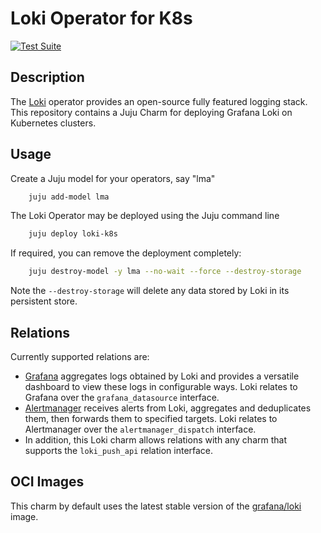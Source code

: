 # Loki Operator for K8s

[![Test Suite](https://github.com/canonical/loki-operator/actions/workflows/run_tests.yaml/badge.svg)](https://github.com/canonical/loki-operator/actions/workflows/run_tests.yaml)

## Description

The [Loki](https://grafana.com/oss/loki/) operator provides an open-source fully featured logging stack. This repository contains a Juju Charm for deploying Grafana Loki on Kubernetes clusters.


## Usage

Create a Juju model for your operators, say "lma"

```bash
    juju add-model lma
```

The Loki Operator may be deployed using the Juju command line

```bash
    juju deploy loki-k8s
```

If required, you can remove the deployment completely:

```bash
    juju destroy-model -y lma --no-wait --force --destroy-storage
```
Note the `--destroy-storage` will delete any data stored by Loki in its persistent store.


## Relations

Currently supported relations are:

- [Grafana](https://github.com/canonical/grafana-operator) aggregates
  logs obtained by Loki and provides a versatile dashboard to
  view these logs in configurable ways. Loki relates to
  Grafana over the `grafana_datasource` interface.
- [Alertmanager](https://github.com/canonical/alertmanager-operator)
  receives alerts from Loki, aggregates and deduplicates them,
  then forwards them to specified targets. Loki relates to
  Alertmanager over the `alertmanager_dispatch` interface.
- In addition, this Loki charm allows relations with any
  charm that supports the `loki_push_api` relation interface.


## OCI Images

This charm by default uses the latest stable version of the [grafana/loki](https://hub.docker.com/r/grafana/loki) image.


